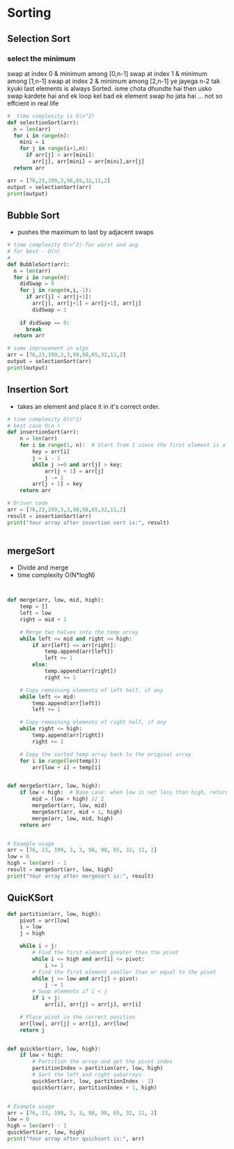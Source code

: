 # Sorting

## Selection Sort

### select the minimum

swap at index 0 & minimum among [0,n-1]
swap at index 1 & minimum among [1,n-1]
swap at index 2 & minimum among [2,n-1]
ye jayega n-2 tak kyuki last elements is always Sorted.
isme chota dhundte hai then usko swap kardete hai and ek loop kel bad ek element swap ho jata hai ...
not so effcient in real life

```python
#  time complexity is O(n^2)
def selectionSort(arr):
  n = len(arr)
  for i in range(n):
    mini = i
    for j in range(i+1,n):
      if arr[j] < arr[mini]:
        arr[j], arr[mini] = arr[mini],arr[j]
  return arr

arr = [76,23,199,3,98,65,32,11,2]
output = selectionSort(arr)
print(output)
```

## Bubble Sort

- pushes the maximum to last by adjacent swaps

```python
# time complexity O(n^2)-for worst and avg
# for best - O(n)
# 
def BubbleSort(arr):
  n = len(arr)
  for i in range(n):
    didSwap = 0
    for j in range(n,i,-1):
      if arr[j] < arr[j+1]:
        arr[j], arr[j+1] = arr[j+1], arr[j]
        didSwap = 1
    
    if didSwap == 0:
      break
  return arr

# some improvement in algo
arr = [76,23,199,3,3,98,98,65,32,11,2]
output = selectionSort(arr)
print(output)
```

## Insertion Sort

- takes an element and place it in it's correct order.

```python
# time complexity O(n^2)
# best case O(n )
def insertionSort(arr):
    n = len(arr)
    for i in range(1, n):  # Start from 1 since the first element is already considered sorted
        key = arr[i]
        j = i - 1
        while j >=0 and arr[j] > key:
            arr[j + 1] = arr[j]
            j -= 1
        arr[j + 1] = key
    return arr

# Driver code
arr = [76,23,199,3,3,98,98,65,32,11,2]
result = insertionSort(arr)
print("Your array after insertion sort is:", result)
   
```

## mergeSort

- Divide and merge
- time complexity O(N*logN)

```python


def merge(arr, low, mid, high):
    temp = []
    left = low
    right = mid + 1

    # Merge two halves into the temp array
    while left <= mid and right <= high:
        if arr[left] <= arr[right]:
            temp.append(arr[left])
            left += 1
        else:
            temp.append(arr[right])
            right += 1

    # Copy remaining elements of left half, if any
    while left <= mid:
        temp.append(arr[left])
        left += 1

    # Copy remaining elements of right half, if any
    while right <= high:
        temp.append(arr[right])
        right += 1

    # Copy the sorted temp array back to the original array
    for i in range(len(temp)):
        arr[low + i] = temp[i]


def mergeSort(arr, low, high):
    if low < high:  # Base case: when low is not less than high, return
        mid = (low + high) // 2
        mergeSort(arr, low, mid)
        mergeSort(arr, mid + 1, high)
        merge(arr, low, mid, high)
    return arr


# Example usage
arr = [76, 23, 199, 3, 3, 98, 98, 65, 32, 11, 2]
low = 0
high = len(arr) - 1
result = mergeSort(arr, low, high)
print("Your array after mergesort is:", result)
```

## QuicKSort

```python
def partition(arr, low, high):
    pivot = arr[low]
    i = low
    j = high

    while i < j:
        # Find the first element greater than the pivot
        while i <= high and arr[i] <= pivot:
            i += 1
        # Find the first element smaller than or equal to the pivot
        while j >= low and arr[j] > pivot:
            j -= 1
        # Swap elements if i < j
        if i < j:
            arr[i], arr[j] = arr[j], arr[i]

    # Place pivot in the correct position
    arr[low], arr[j] = arr[j], arr[low]
    return j


def quickSort(arr, low, high):
    if low < high:
        # Partition the array and get the pivot index
        partitionIndex = partition(arr, low, high)
        # Sort the left and right subarrays
        quickSort(arr, low, partitionIndex - 1)
        quickSort(arr, partitionIndex + 1, high)


# Example usage
arr = [76, 23, 199, 3, 3, 98, 98, 65, 32, 11, 2]
low = 0
high = len(arr) - 1
quickSort(arr, low, high)
print("Your array after quicksort is:", arr)


```